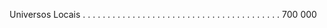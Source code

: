 ﻿Universos Locais . . . . . . . . . . . . . . . . . . . . . . . . . . . . . . . . . . . . . . . . 700 000